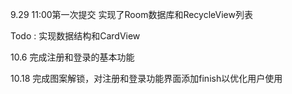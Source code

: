 9.29 11:00第一次提交
实现了Room数据库和RecycleView列表

Todo : 实现数据结构和CardView

10.6  完成注册和登录的基本功能

10.18 完成图案解锁，对注册和登录功能界面添加finish以优化用户使用
